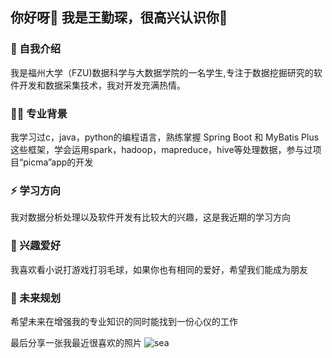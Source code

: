 ## 你好呀👋 我是王勤琛，很高兴认识你🌟

### 🌱 自我介绍 
我是福州大学（FZU)数据科学与大数据学院的一名学生,专注于数据挖掘研究的软件开发和数据采集技术，我对开发充满热情。
### 👨‍💻 专业背景
我学习过c，java，python的编程语言，熟练掌握 Spring Boot 和 MyBatis Plus 这些框架，学会运用spark，hadoop，mapreduce，hive等处理数据，参与过项目“picma”app的开发
### ⚡ 学习方向
我对数据分析处理以及软件开发有比较大的兴趣，这是我近期的学习方向
### 👥 兴趣爱好
我喜欢看小说打游戏打羽毛球，如果你也有相同的爱好，希望我们能成为朋友
### 🤔 未来规划
希望未来在增强我的专业知识的同时能找到一份心仪的工作

最后分享一张我最近很喜欢的照片
![sea](https://github.com/102202107/102202107/commit/4e9be36ac1eea556469d7b52b8ac7b73c72cb324?diff=unified&w=0)
